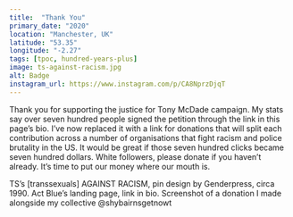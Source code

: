 ```yaml
---
title:  "Thank You"
primary_date: "2020"
location: "Manchester, UK"
latitude: "53.35"
longitude: "-2.27"
tags: [tpoc, hundred-years-plus]
image: ts-against-racism.jpg
alt: Badge
instagram_url: https://www.instagram.com/p/CA8NprzDjqT
---
```




<!-- ![](ts-against-racism.jpg) -->

Thank you for supporting the justice for Tony McDade campaign. My stats say over seven hundred people signed the petition through the link in this page’s bio. I’ve now replaced it with a link for donations that will split each contribution across a number of organisations that fight racism and police brutality in the US. It would be great if those seven hundred clicks became seven hundred dollars. White followers, please donate if you haven’t already. It’s time to put our money where our mouth is.

TS’s [transsexuals] AGAINST RACISM, pin design by Genderpress, circa 1990. Act Blue’s landing page, link in bio. Screenshot of a donation I made alongside my collective @shybairnsgetnowt